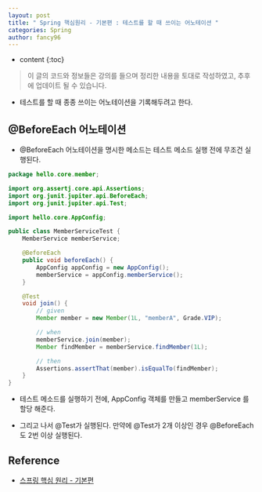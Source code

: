 ```yaml
---
layout: post
title: " Spring 핵심원리 - 기본편 : 테스트를 할 때 쓰이는 어노테이션 "
categories: Spring
author: fancy96
---
```

* content
{:toc}

> 이 글의 코드와 정보들은 강의를 들으며 정리한 내용을 토대로 작성하였고, 추후에 업데이트 될 수 있습니다.

* 테스트를 할 때 종종 쓰이는 어노테이션을 기록해두려고 한다.

## @BeforeEach 어노테이션

* @BeforeEach 어노테이션을 명시한 메소드는 테스트 메소드 실행 전에 무조건 실행된다.

```java
package hello.core.member;

import org.assertj.core.api.Assertions;
import org.junit.jupiter.api.BeforeEach;
import org.junit.jupiter.api.Test;

import hello.core.AppConfig;

public class MemberServiceTest {
    MemberService memberService;

    @BeforeEach
    public void beforeEach() {
        AppConfig appConfig = new AppConfig();
        memberService = appConfig.memberService();
    }

    @Test
    void join() {
        // given
        Member member = new Member(1L, "memberA", Grade.VIP);

        // when
        memberService.join(member);
        Member findMember = memberService.findMember(1L);

        // then
        Assertions.assertThat(member).isEqualTo(findMember);
    }
}
```

* 테스트 메소드를 실행하기 전에, AppConfig 객체를 만들고 memberService 를 할당 해준다.

* 그리고 나서 @Test가 실행된다. 만약에 @Test가 2개 이상인 경우 @BeforeEach도 2번 이상 실행된다.

## Reference

* [스프링 핵심 원리 - 기본편](https://www.inflearn.com/course/%EC%8A%A4%ED%94%84%EB%A7%81-%ED%95%B5%EC%8B%AC-%EC%9B%90%EB%A6%AC-%EA%B8%B0%EB%B3%B8%ED%8E%B8/dashboard)


